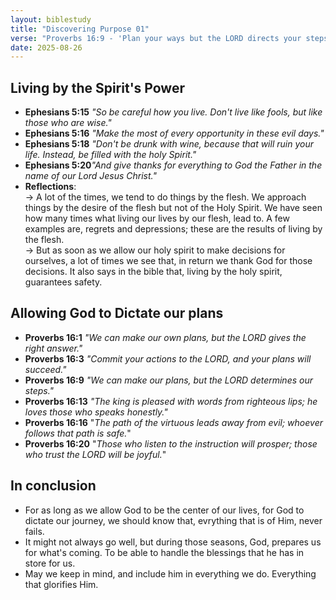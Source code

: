 ```yaml
---
layout: biblestudy
title: "Discovering Purpose 01"
verse: "Proverbs 16:9 - 'Plan your ways but the LORD directs your steps'"
date: 2025-08-26
---
```


## Living by the Spirit's Power
- **Ephesians 5:15** _"So be careful how you live. Don't live like fools, but like those who are wise."_
- **Ephesians 5:16** _"Make the most of every opportunity in these evil days."_
- **Ephesians 5:18** _"Don't be drunk with wine, because that will ruin your life. Instead, be filled with the holy Spirit."_
- **Ephesians 5:20**_"And give thanks for everything to God the Father in the name of our Lord Jesus Christ."_
- **Reflections**: <br>
    -> A lot of the times, we tend to do things by the flesh. We approach things by the desire of the flesh but not of the Holy Spirit. We have seen how many times what living our lives by our flesh, lead to. A few examples are, regrets and depressions; these are the results of living by the flesh. <br>
    -> But as soon as we allow our holy spirit to make decisions for ourselves, a lot of times we see that, in return we thank God for those decisions. It also says in the bible that, living by the holy spirit, guarantees safety.

## Allowing God to Dictate our plans
- **Proverbs 16:1** _"We can make our own plans, but the LORD gives the right answer."_
- **Proverbs 16:3** _"Commit your actions to the LORD, and your plans will succeed."_
- **Proverbs 16:9** _"We can make our plans, but the LORD determines our steps."_
- **Proverbs 16:13** _"The king is pleased with words from righteous lips; he loves those who speaks honestly."_
- **Proverbs 16:16** "_The path of the virtuous leads away from evil; whoever follows that path is safe._"
- **Proverbs 16:20** "_Those who listen to the instruction will prosper; those who trust the LORD will be joyful._"

## In conclusion
- For as long as we allow God to be the center of our lives, for God to dictate our journey, we should know that, evrything that is of Him, never fails. 
- It might not always go well, but during those seasons, God, prepares us for what's coming. To be able to handle the blessings that he has in store for us.
- May we keep in mind, and include him in everything we do. Everything that glorifies Him.
